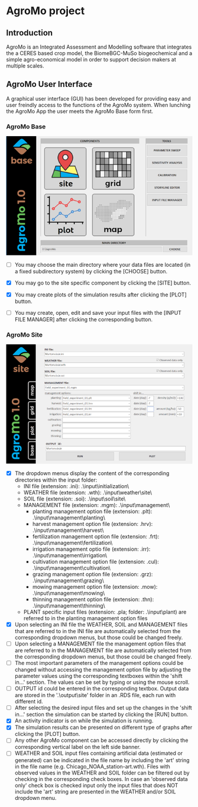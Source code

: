 # AgroMo project

## Introduction

AgroMo is an Integrated Assessment and Modelling software that integrates the a CERES based crop model, the BiomeBGC-MuSo biogeochemical and a simple agro-economical model in order to support decision makers at multiple scales.

## AgroMo User Interface

A graphical user interface (GUI) has been developed for providing easy and user freindly access to the functions of the AgroMo system. When lunching the AgroMo App the user meets the AgroMo Base form first.

### AgroMo Base

![alt text](basegui.png "AgroMo Base")

- [ ] You may choose the main directory where your data files are located (in a fixed subdirectory system) by clicking the [CHOOSE] button.
- [x] You may go to the site specific component by clicking the [SITE] button.
- [x] You may create plots of the simulation results after clicking the [PLOT] button.
- [ ] You may create, open, edit and save your input files with the [INPUT FILE MANAGER] after clicking the corresponding button.


### AgroMo Site

![alt text](sitegui.png "AgroMo Site")
- [x] The dropdown menus display the content of the corresponding directories within the input folder:
  - INI file (extension: .ini): .\input\initialization\
  - WEATHER file (extension: .wth): .\input\weather\site\
  - SOIL file (extension: .soi): .\input\soil\site\
  - MANAGEMENT file (extension: .mgm): .\input\management\
     - planting management option file (extension: .plt): .\input\management\planting\
     - harvest management option file (extension: .hrv): .\input\management\harvest\
     - fertilization management option file (extension: .frt): .\input\management\fertilization\
     - irrigation management optio file (extension: .irr): .\input\management\irrigation\
     - cultivation management option file (extension: .cul): .\input\management\cultivation\
     - grazing management option file (extension: .grz): .\input\management\grazing\
     - mowing management option file (extension: .mow): .\input\management\mowing\
     - thinning management option file (extension: .thn): .\input\management\thinning\
  - PLANT specific input files (extension: .pla; folder: .\input\plant\) are referred to in the planting management option files
- [x] Upon selecting an INI file the WEATHER, SOIL and MANAGEMENT files that are referred to in the INI file are automatically selected from the corresponding dropdown menus, but those could be changed freely.
- [ ] Upon selecting a MANAGEMENT file the management option files that are referred to in the MANAGEMENT file are automatically selected from the corresponding dropdown menus, but those could be changed freely.
- [ ] The most important parameters of the management options could be changed without accessing the management option file by adjusting the parameter values using the corresponding textboxes within the 'shift in...' section. The values can be set by typing or using the mouse scroll.
- [ ] OUTPUT id could be entered in the corresponding textbox. Output data are stored in the '.\output\site\' folder in an .RDS file, each run with different id. 
- [ ] After selecting the desired input files and set up the changes in the 'shift in...' section the simulation can be started by clicking the [RUN] button.
- [x] An activity indicator is on while the simulation is running. 
- [x] The simulation results can be presented on different type of graphs after clicking the [PLOT] button.
- [ ] Any other AgroMo component can be accessed directly by clicking the corresponding vertical label on the left side banner.
- [ ] WEATHER and SOIL input files containing artificial data (estimated or generated) can be indicated in the file name by including the 'art' string in the file name (e.g. Chicago_NOAA_station-art.wth). Files with observed values in the WEATHER and SOIL folder can be filtered out by checking in the corresponding check boxes. In case an 'observed data only' check box is checked input only the input files that does NOT include the 'art' string are presented in the WEATHER and/or SOIL dropdown menu.
